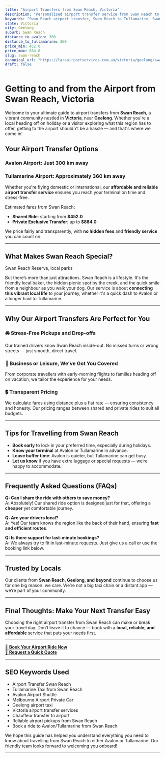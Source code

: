 ```yaml
---
title: "Airport Transfers from Swan Reach, Victoria"
description: "Personalised airport transfer service from Swan Reach to Avalon and Tullamarine airports. Enjoy a smooth, affordable ride with us!"
keywords: "Swan Reach airport transfer, Swan Reach to Tullamarine, Swan Reach to Avalon, airport taxi Swan Reach, private airport transfer Swan Reach, shared ride Swan Reach, Swan Reach transfers, airport shuttle Swan Reach, book Swan Reach airport taxi, affordable Swan Reach airport transfer, Swan Reach airport transfer service, airport transfer Geelong, airport transfer Melbourne, Melbourne airport taxi, airport transfers Victoria, Tullamarine airport shuttle, Avalon airport transfers, Melbourne private transfer, airport transport services Melbourne"
state: Victoria
city: Geelong
suburb: Swan Reach
distance_to_avalon: 300
distance_to_tullamarine: 360
price_min: 452.0
price_max: 884.0
slug: swan-reach
canonical_url: "https://laraairportservices.com.au/victoria/geelong/swan-reach/"
draft: false
---
```


# Getting to and from the Airport from Swan Reach, Victoria

Welcome to your ultimate guide to airport transfers from **Swan Reach**, a vibrant community nestled in **Victoria**, near **Geelong**. Whether you're a local heading off on holiday or a visitor exploring what this region has to offer, getting to the airport shouldn't be a hassle — and that's where we come in!

## Your Airport Transfer Options

### Avalon Airport: Just 300 km away  
### Tullamarine Airport: Approximately 360 km away

Whether you're flying domestic or international, our **affordable and reliable airport transfer service** ensures you reach your terminal on time and stress-free.

Estimated fares from Swan Reach:
- **Shared Ride**: starting from **$452.0**
- **Private Exclusive Transfer**: up to **$884.0**

We price fairly and transparently, with **no hidden fees** and **friendly service** you can count on.

---

## What Makes Swan Reach Special?

Swan Reach Reserve, local parks

But there’s more than just attractions. Swan Reach is a lifestyle. It's the friendly local baker, the hidden picnic spot by the creek, and the quick smile from a neighbour as you walk your dog. Our service is about **connecting this vibrant local life** to your journey, whether it's a quick dash to Avalon or a longer haul to Tullamarine.

---

## Why Our Airport Transfers Are Perfect for You

### 🚘 Stress-Free Pickups and Drop-offs
Our trained drivers know Swan Reach inside-out. No missed turns or wrong streets — just smooth, direct travel.

### 💼 Business or Leisure, We’ve Got You Covered
From corporate travellers with early-morning flights to families heading off on vacation, we tailor the experience for your needs.

### 💲 Transparent Pricing
We calculate fares using distance plus a flat rate — ensuring consistency and honesty. Our pricing ranges between shared and private rides to suit all budgets.

---

## Tips for Travelling from Swan Reach

- **Book early** to lock in your preferred time, especially during holidays.
- **Know your terminal** at Avalon or Tullamarine in advance.
- **Leave buffer time**: Avalon is quieter, but Tullamarine can get busy.
- **Let us know** if you have extra luggage or special requests — we’re happy to accommodate.

---

## Frequently Asked Questions (FAQs)

**Q: Can I share the ride with others to save money?**  
A: Absolutely! Our shared ride option is designed just for that, offering a **cheaper** yet comfortable journey.

**Q: Are your drivers local?**  
A: Yes! Our team knows the region like the back of their hand, ensuring **fast and efficient routes**.

**Q: Is there support for last-minute bookings?**  
A: We always try to fit in last-minute requests. Just give us a call or use the booking link below.

---

## Trusted by Locals

Our clients from **Swan Reach, Geelong, and beyond** continue to choose us for one big reason: we care. We’re not a big taxi chain or a distant app — we’re part of your community.

---

## Final Thoughts: Make Your Next Transfer Easy

Choosing the right airport transfer from Swan Reach can make or break your travel day. Don’t leave it to chance — book with a **local, reliable, and affordable** service that puts your needs first.

---

[📅 **Book Your Airport Ride Now**](https://laraairportservices.square.site/s/appointments)  
[📧 **Request a Quick Quote**](https://laraairportservices.square.site/contact-us)

---

## SEO Keywords Used
- Airport Transfer Swan Reach
- Tullamarine Taxi from Swan Reach
- Avalon Airport Shuttle
- Melbourne Airport Private Car
- Geelong airport taxi
- Victoria airport transfer services
- Chauffeur transfer to airport
- Reliable airport pickups from Swan Reach
- Book a ride to Avalon/Tullamarine from Swan Reach

We hope this guide has helped you understand everything you need to know about travelling from Swan Reach to either Avalon or Tullamarine. Our friendly team looks forward to welcoming you onboard!

---
